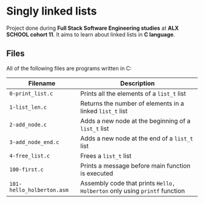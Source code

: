 # Singly linked lists
Project done during **Full Stack Software Engineering studies** at **ALX SCHOOL cohort 11**. It aims to learn about linked lists in **C language**.
## Files
All of the following files are programs written in C:

| Filename | Description |
| -------- | ----------- |
| `0-print_list.c` | Prints all the elements of a `list_t` list |
| `1-list_len.c` | Returns the number of elements in a linked `list_t` list |
| `2-add_node.c` | Adds a new node at the beginning of a `list_t` list |
| `3-add_node_end.c` | Adds a new node at the end of a `list_t` list |
| `4-free_list.c` | Frees a `list_t` list |
| `100-first.c` | Prints a message before main function is executed |
| `101-hello_holberton.asm` | Assembly code that prints `Hello, Holberton` only using `printf` function |
